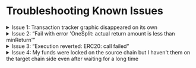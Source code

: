 # Troubleshooting Known Issues

<details>

<summary>Issue 1: Transaction tracker graphic disappeared on its own</summary>

In some cases, the transaction tracker (train-like graphic) shown on the Router UI might suddenly disappear during the transaction. This happens due to issues with the WebSocket connection that fetches the transaction events. However, there is nothing to be worried about, your transaction will still continue in the background and will provide you with the relevant asset on the destination chain. You can use your address on the relevant blockchain explorer to check if you received the funds in your wallet.&#x20;

</details>

<details>

<summary>Issue 2: “Fail with error 'OneSplit: actual return amount is less than minReturn'” </summary>

In rare cases, a cross-chain transaction on Router might get reverted with this error on the source side ("Contract Interaction Failed") or you might see this error on the UI. This means that the slippage tolerance was breached on the source side while converting your asset to a stablecoin.&#x20;

#### **How to resolve this issue?**

After increasing the slippage tolerance from the settings, your transaction should go through.

</details>

<details>

<summary>Issue 3: “Execution reverted: ERC20: call failed”</summary>

If you receive this error while trying a cross-chain transaction, it could mean one of two things - either (a) there is some issue with the token approval or (b) you do not have sufficient funds in your wallet to pay for the transaction fees.&#x20;

#### How to resolve this issue?&#x20;

* Try doing a hard refresh
  * `Cmd + Shift + R` on Mac
  * `Ctrl + F5` on Windows
* Check if you have enough tokens to pay the transaction fees. If not, add more tokens to your wallet or select a different fee token.

</details>

<details>

<summary>Issue 4: My funds were locked on the source chain but I haven't them on the target chain side even after waiting for a long time</summary>

This issue is likely to occur when you try to swap into a token that has a non-standard ERC20 implementation (these tokens often have limited transfer capabilities). In such cases, you might lose your funds permanently so we highly recommend that you do not swap non-standard ERC20 tokens on Router Protocol.

</details>
